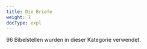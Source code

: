 ```yaml
---
title: Die Briefe
weight: 7
docType: expl
---
```


96 Bibelstellen wurden in dieser Kategorie verwendet.
